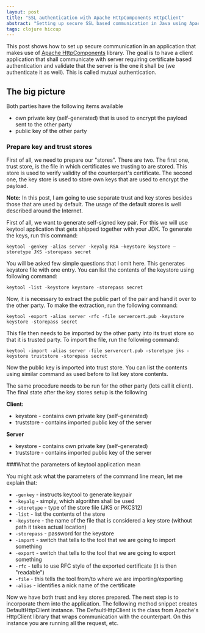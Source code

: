 ```yaml
---
layout: post
title: "SSL authentication with Apache HttpComponents HttpClient"
abstract: "Setting up secure SSL based communication in Java using Apache HttpCommons"
tags: clojure hiccup
---
```


This post shows how to set up secure communication in an application that makes use of [Apache HttpComponents](http://hc.apache.org/) library.
The goal is to have a client application that shall communicate with server requiring certificate based authentication
and validate that the server is the one it shall be (we authenticate it as well). This is called mutual authentication.



## The big picture

Both parties have the following items available

+ own private key (self-generated) that is used to encrypt the payload sent to the other party
+ public key of the other party

### Prepare key and trust stores

First of all, we need to prepare our "stores". There are two. The first one, trust store, is the file in which
certificates we trusting to are stored. This store is used to verify validity of the counterpart's certificate. The
second one, the key store is used to store own keys that are used to encrypt the payload.

**Note:** In this post, I am going to use separate trust and key stores besides those that are used by default. The
usage of the default stores is well described around the Internet.

First of all, we want to generate self-signed key pair. For this we will use keytool application that gets shipped
together with your JDK. To generate the keys, run this command:

`keytool -genkey -alias server -keyalg RSA –keystore keystore –storetype JKS -storepass secret`

You will be asked few simple questions that I omit here. This generates keystore file with one entry. You can list the
contents of the keystore using following command:

`keytool -list -keystore keystore -storepass secret`

Now, it is necessary to extract the public part of the pair and hand it over to the other party. To make the extraction,
run the following command:

`keytool -export -alias server -rfc -file servercert.pub -keystore keystore -storepass secret`

This file then needs to be imported by the other party into its trust store so that it is trusted party. To import the
file, run the following command:

`keytool -import -alias server -file servercert.pub -storetype jks -keystore truststore -storepass secret`

Now the public key is imported into trust store. You can list the contents using similar command as used before to list
key store contents.

The same procedure needs to be run for the other party (lets call it client). The final state after the key stores setup
is the following

**Client:**

+ keystore - contains own private key (self-generated)
+ truststore - contains imported public key of the server

**Server**

+ keystore - contains own private key (self-generated)
+ truststore - contains imported public key of the server


###What the parameters of keytool application mean

You might ask what the parameters of the command line mean, let me explain that:

+ `-genkey` - instructs keytool to generate keypair
+ `-keyalg` - simply, which algorithm shall be used
+ `-storetype` - type of the store file (JKS or PKCS12)
+ `-list` - list the contents of the store
+ `-keystore` - the name of the file that is considered a key store (without path it takes actual location)
+ `-storepass` - password for the keystore
+ `-import` - switch that tells to the tool that we are going to import something
+ `-export` - switch that tells to the tool that we are going to export something
+ `-rfc` - tells to use RFC style of the exported certificate (it is then "readable")
+ `-file` - this tells the tool from/to where we are importing/exporting
+ `-alias` - identifies a nick name of the certificate

Now we have both trust and key stores prepared. The next step is to incorporate them into the application. The following
method snippet creates DefaultHttpClient instance. The DefaultHttpClient is the class from Apache's HttpClient library
that wraps communication with the counterpart. On this instance you are running all the request, etc.

<script src="https://gist.github.com/martinhynar/06ec843655df89c9d852"></script>
